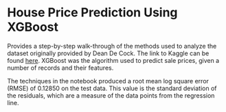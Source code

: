 # House Price Prediction Using XGBoost
Provides a step-by-step walk-through of the methods used to analyze the dataset originally provided by Dean De Cock. The link to Kaggle can be found [here](https://www.kaggle.com/c/house-prices-advanced-regression-techniques). XGBoost was the algorithm used to predict sale prices, given a number of records and their features.

The techniques in the notebook produced a root mean log square error (RMSE) of 0.12850 on the test data. This value is the standard deviation of the residuals, which are a measure of the data points from the regression line.
